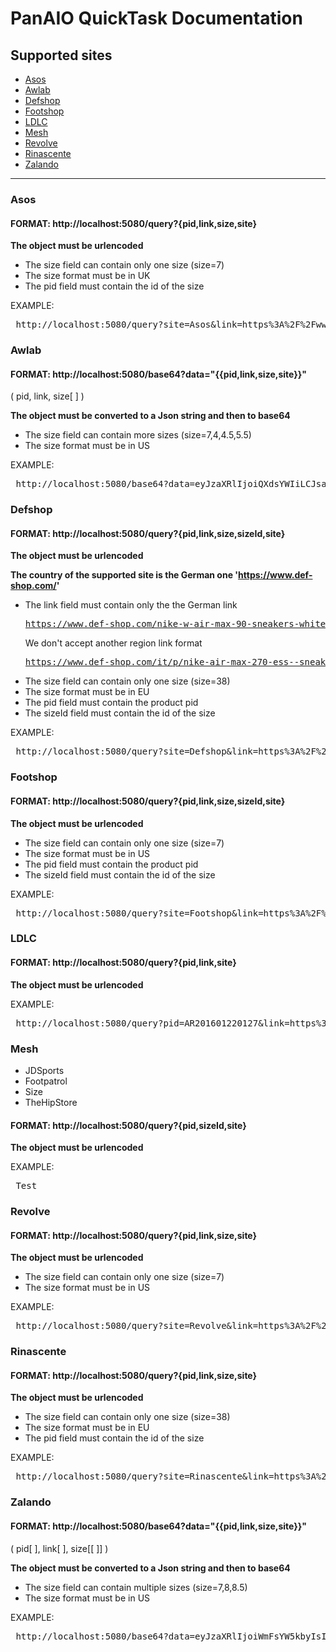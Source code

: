 # PanAIO QuickTask Documentation

## Supported sites
  * [Asos](#Asos)
  * [Awlab](#Awlab)
  * [Defshop](#Defshop)
  * [Footshop](#Footshop)
  * [LDLC](#Ldlc)
  * [Mesh](#Mesh)
  * [Revolve](#Revolve)
  * [Rinascente](#Rinascente)
  * [Zalando](#Zalando)
------------------------------------
### Asos
<h4> FORMAT: http://localhost:5080/query?{pid,link,size,site} </h4>

**The object must be urlencoded**

* The size field can contain only one size (size=7)
* The size format must be in UK
* The pid field must contain the id of the size

EXAMPLE:
<pre> http://localhost:5080/query?site=Asos&link=https%3A%2F%2Fwww.asos.com%2Fit%2Fnike%2Fnike-air-max-270-essential-sneakers-bianche%2Fprd%2F21390440%3Fclr%3Dbianco%26colourwayid%3D60163237%26SearchQuery%3Dnike&size=7&pid=21390531 </pre>


### Awlab
<h4> FORMAT:  http://localhost:5080/base64?data="{{pid,link,size,site}}" </h4>
( pid, link, size[ ] ) 

**The object must be converted to a Json string and then to base64**

* The size field can contain more sizes (size=7,4,4.5,5.5)
* The size format must be in US

EXAMPLE:
<pre> http://localhost:5080/base64?data=eyJzaXRlIjoiQXdsYWIiLCJsaW5rIjoiaHR0cHM6Ly9lbi5hdy1sYWIuY29tL21lbi9zaG9lcy9iYXNrZXQvbmlrZS1zYi1ibGF6ZXItdmFwb3ItQVdfMjIxMjIyMkEuaHRtbD9jZ2lkPW1lbl9zaG9lc19iYXNrZXRiYWxsc2hvZXMmZHd2YXJfQVdfXzIyMTIyMjJBX2NvbG9yPTgwNDE2MjMiLCJzaXplIjpbIjciXSwicGlkIjoiQVdfMjIxMjIyMkFfODA0MTYyMyJ9 </pre>


### Defshop
<h4> FORMAT: http://localhost:5080/query?{pid,link,size,sizeId,site} </h4>

**The object must be urlencoded**

**The country of the supported site is the German one 'https://www.def-shop.com/'**

* The link field must contain only the the German link <pre>https://www.def-shop.com/nike-w-air-max-90-sneakers-white-arctic-punch-barely-green.html</pre> We don't accept another region link format <pre>https://www.def-shop.com/it/p/nike-air-max-270-ess--sneakers-nero-DM2462001.html</pre>
* The size field can contain only one size (size=38)
* The size format must be in EU
* The pid field must contain the product pid
* The sizeId field must contain the id of the size

EXAMPLE:
<pre> http://localhost:5080/query?site=Defshop&link=https%3A%2F%2Fwww.def-shop.com%2Fnike-w-air-max-90-sneakers-white-arctic-punch-barely-green.html&size=40&pid=824176&sizeId=8195379 </pre>


### Footshop
<h4> FORMAT: http://localhost:5080/query?{pid,link,size,sizeId,site} </h4>

**The object must be urlencoded**

* The size field can contain only one size (size=7)
* The size format must be in US
* The pid field must contain the product pid
* The sizeId field must contain the id of the size

EXAMPLE:
<pre> http://localhost:5080/query?site=Footshop&link=https%3A%2F%2Fwww.footshop.it%2Fit%2Fscarpe-e-sneaker-da-uomo%2F114958-nike-air-force-1-07-premium-coconut-milk-atomic-orange-fuel-orange.html&size=7&pid=114958&sizeId=728683 </pre>


### LDLC
<h4> FORMAT: http://localhost:5080/query?{pid,link,site} </h4>

**The object must be urlencoded**

EXAMPLE:
<pre> http://localhost:5080/query?pid=AR201601220127&link=https%3A%2F%2Fwww.ldlc.com%2Ffiche%2FPB00203250.html&site=LDLC </pre>


### Mesh
* JDSports
* Footpatrol
* Size
* TheHipStore

<h4> FORMAT: http://localhost:5080/query?{pid,sizeId,site} </h4>

**The object must be urlencoded**

EXAMPLE:
<pre> Test </pre>

### Revolve
<h4> FORMAT: http://localhost:5080/query?{pid,link,size,site} </h4>

**The object must be urlencoded**

* The size field can contain only one size (size=7)
* The size format must be in US

EXAMPLE:
<pre> http://localhost:5080/query?site=Revolve&link=https%3A%2F%2Fwww.revolve.com%2Fsuperga-2750-cotu-classic-sneaker%2Fdp%2FSERG-WZ33%2F%3Fd%3DWomens%26srcType%3Dhp_recs_viewed&size=6&pid=SERG-WZ33 </pre>


### Rinascente
<h4> FORMAT: http://localhost:5080/query?{pid,link,size,site} </h4>

**The object must be urlencoded**

* The size field can contain only one size (size=38)
* The size format must be in EU
* The pid field must contain the id of the size

EXAMPLE:
<pre> http://localhost:5080/query?site=Rinascente&link=https%3A%2F%2Fwww.rinascente.it%2Fit%2Fitem%2Fadidas-originals-sneakers-stan-smith-in-pelle-0223578800001&size=38&pid=17231462 </pre>


### Zalando
<h4> FORMAT:  http://localhost:5080/base64?data="{{pid,link,size,site}}" </h4>
( pid[ ], link[ ], size[[ ]] ) 

**The object must be converted to a Json string and then to base64**

* The size field can contain multiple sizes (size=7,8,8.5)
* The size format must be in US

EXAMPLE:
<pre> http://localhost:5080/base64?data=eyJzaXRlIjoiWmFsYW5kbyIsImxpbmsiOlsiaHR0cHM6Ly93d3cuemFsYW5kby5pdC9qb3JkYW4tYWlyLWpvcmRhbi0xLW1pZC1zbmVha2Vycy1hbHRlLXdoaXRlZ3ltLXJlZGJsYWNrLWpvYzEybjAwMS1hMjEuaHRtbCJdLCJwaWQiOlsiSk9DMTJOMDAxLUEyMTAwNzAwMDAiXSwic2l6ZSI6W1siNyJdXSwiaW1hZ2UiOlsiaHR0cHM6Ly9pbWcwMS56dGF0Lm5ldC9hcnRpY2xlL3NwcC1tZWRpYS1wMS8wMDljMzU4ZmU0MTI0MzIzODE1MTUzMDU5NTlhNjE1Yi84YTg2OGRlZjI4OGE0ODE0ODNlMWU5ZTdiYmM5MDg4ZC5qcGc/aW13aWR0aD0xMDMiXX0=
</pre>
